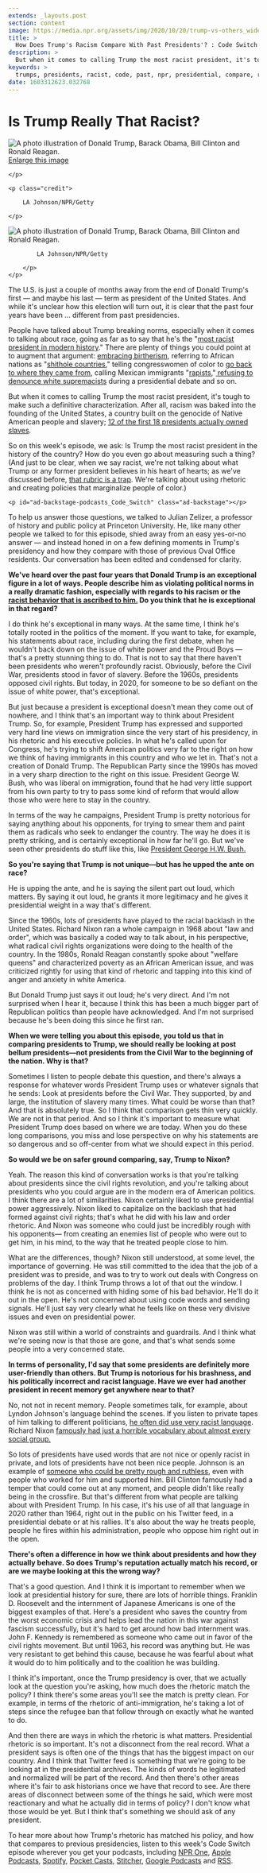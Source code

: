 ```yaml
--- 
extends: _layouts.post 
section: content 
image: https://media.npr.org/assets/img/2020/10/20/trump-vs-others_wide-af1f9fc7e2b9af4b6adbcdbb774bfc015333d92a.jpg?s=1400 
title: > 
  How Does Trump's Racism Compare With Past Presidents'? : Code Switch : NPR 
description: > 
  But when it comes to calling Trump the most racist president, it's tough to make such a definitive characterization.So on this week's episode, we ask: Is Trump the most racist president in the history of the country?At the same time, I think he's totally rooted in the politics of the moment.But just because a president is exceptional doesn't mean they come out of nowhere, and I think that's an important way to think about President Trump.And so I think it's important to measure what President Trump does based on where we are today. 
keywords: > 
  trumps, presidents, racist, code, past, npr, presidential, compare, racism, think, thats, rhetoric, president, switch, does, hes, trump, civil 
date: 1603312623.032768 
--- 
```

<div><p class="storytitle">
      <h1>Is Trump Really That Racist?</h1>
   
   
   
</p><img src="https://media.npr.org/assets/img/2020/10/20/trump-vs-others_custom-fb3e8691109ecd21f50811fe5707193d2d0f0540-s1100-c15.jpg" class="img lazyOnLoad" alt="A photo illustration of Donald Trump, Barack Obama, Bill Clinton and Ronald Reagan.">
        <a class="enlargelink" href="https://media.npr.org/assets/img/2020/10/20/trump-vs-others_custom-fb3e8691109ecd21f50811fe5707193d2d0f0540-s1200.jpg">Enlarge this image</a>
        <p class="caption-wrap">
         


    </p>

    <p class="credit">
        
        LA Johnson/NPR/Getty
        
    </p>
<img alt="A photo illustration of Donald Trump, Barack Obama, Bill Clinton and Ronald Reagan.">
    <p class="image_data">
        <p class="credit">
            
            LA Johnson/NPR/Getty
            
        </p>
    </p>
<p>The U.S. is just a couple of months away from the end of Donald Trump's first &#8212; and maybe his last &#8212; term as president of the United States. And while it's unclear how this election will turn out, it is clear that the past four years have been ... different from past presidencies. </p>   <p>People have talked about Trump breaking norms, especially when it comes to talking about race, going as far as to say that he's the "<a href="https://www.washingtonpost.com/opinions/the-most-racist-president-in-modern-history-revels-in-violence/2020/06/12/c406fee4-ac1d-11ea-a9d9-a81c1a491c52_story.html">most racist president in modern history</a>." There are plenty of things you could point at to augment that argument: <a href="https://www.theatlantic.com/ideas/archive/2020/05/birtherism-and-trump/610978/">embracing birtherism</a>, referring to African nations as "<a href="https://www.npr.org/sections/thetwo-way/2018/01/12/577599691/racist-and-shameful-how-other-countries-are-responding-to-trumps-slur">shithole countries</a>," telling congresswomen of color to <a href="https://www.politico.com/story/2019/07/14/trump-congress-go-back-where-they-came-from-1415692">go back to where they came from</a>, calling Mexican immigrants "<a href="https://www.npr.org/2015/06/29/418641198/nbc-dumps-donald-trump-over-comments-on-mexican-immigrants">rapists</a>,"<a href="https://www.npr.org/2020/09/30/918483794/from-debate-stage-trump-declines-to-denounce-white-supremacy"> refusing to denounce white supremacists</a> during a presidential debate and so on.</p>   <p>But when it comes to calling Trump the most racist president, it's tough to make such a definitive characterization. After all, racism was baked into the founding of the United States, a country built on the genocide of Native American people and slavery; <a href="https://www.whitehousehistory.org/slavery-in-the-presidents-neighborhood-faq">12 of the first 18 presidents actually owned slaves</a>. </p>   <p>So on this week's episode, we ask: Is Trump the most racist president in the history of the country? How do you even go about measuring such a thing? (And just to be clear, when we say racist, we're not talking about what Trump or any former president believes in his heart of hearts; as we've discussed before, <a href="https://www.npr.org/2019/07/17/742448398/oh-so-now-its-racist">that rubric is a trap</a>. We're talking about using rhetoric and creating policies that marginalize people of color.)</p>   
    

    <p id="ad-backstage-podcasts_Code_Switch" class="ad-backstage"></p>

   <p>To help us answer those questions, we talked to Julian Zelizer, a professor of history and public policy at Princeton University. He, like many other people we talked to for this episode, shied away from an easy yes-or-no answer &#8212; and instead honed in on a few defining moments in Trump's presidency and how they compare with those of previous Oval Office residents. Our conversation has been edited and condensed for clarity.</p>   <p class="hr"></p>   <p><strong>We've heard over the past four years that Donald Trump is an exceptional figure in a lot of ways. People describe him as violating political norms in a really dramatic fashion, especially with regards to his racism or the </strong><a href="https://apnews.com/article/7d0949974b1648a2bb592cab1f85aa16"><strong>racist behavior that is ascribed to him.</strong></a><strong> Do you think that he is exceptional in that regard?</strong></p>   <p>I do think he's exceptional in many ways. At the same time, I think he's totally rooted in the politics of the moment. If you want to take, for example, his statements about race, including during the first debate, when he wouldn't back down on the issue of white power and the Proud Boys &#8212; that's a pretty stunning thing to do. That is not to say that there haven't been presidents who weren't profoundly racist. Obviously, before the Civil War, presidents stood in favor of slavery. Before the 1960s, presidents opposed civil rights. But today, in 2020, for someone to be so defiant on the issue of white power, that's exceptional. </p>   <p>But just because a president is exceptional doesn't mean they come out of nowhere, and I think that's an important way to think about President Trump. So, for example, President Trump has expressed and supported very hard line views on immigration since the very start of his presidency, in his rhetoric and his executive policies. In what he's called upon for Congress, he's trying to shift American politics very far to the right on how we think of having immigrants in this country and who we let in. That's not a creation of Donald Trump. The Republican Party since the 1990s has moved in a very sharp direction to the right on this issue. President George W. Bush, who was liberal on immigration, found that he had very little support from his own party to try to pass some kind of reform that would allow those who were here to stay in the country. </p>   <p>In terms of the way he campaigns, President Trump is pretty notorious for saying anything about his opponents, for trying to smear them and paint them as radicals who seek to endanger the country. The way he does it is pretty striking, and is certainly exceptional in how far he'll go. But we've seen other presidents do stuff like this, like <a href="https://www.nytimes.com/2018/12/03/us/politics/bush-willie-horton.html">President George H.W. Bush.</a> </p>   <p><strong>So you're saying that Trump is not unique&#8212;but has he upped the ante on race?</strong></p>   <p>He is upping the ante, and he is saying the silent part out loud, which matters. By saying it out loud, he grants it more legitimacy and he gives it presidential weight in a way that's different. </p>   <p>Since the 1960s, lots of presidents have played to the racial backlash in the United States. Richard Nixon ran a whole campaign in 1968 about "law and order", which was basically a coded way to talk about, in his perspective, what radical civil rights organizations were doing to the health of the country. In the 1980s, Ronald Reagan constantly spoke about "welfare queens" and characterized poverty as an African American issue, and was criticized rightly for using that kind of rhetoric and tapping into this kind of anger and anxiety in white America. </p>   <p>But Donald Trump just says it out loud; he's very direct. And I'm not surprised when I hear it, because I think this has been a much bigger part of Republican politics than people have acknowledged. And I'm not surprised because he's been doing this since he first ran. </p>   <p><strong>When we were telling you about this episode, you told us that in comparing presidents to Trump, we should really be looking at post bellum presidents&#8212;not presidents from the Civil War to the beginning of the nation. Why is that? </strong></p>   <p>Sometimes I listen to people debate this question, and there's always a response for whatever words President Trump uses or whatever signals that he sends: Look at presidents before the Civil War. They supported, by and large, the institution of slavery many times. What could be worse than that? And that is absolutely true. So I think that comparison gets thin very quickly. We are not in that period. And so I think it's important to measure what President Trump does based on where we are today. When you do these long comparisons, you miss and lose perspective on why his statements are so dangerous and so off-center from what we should expect in this period.</p>   <p><strong>So would we be on safer ground comparing, say, Trump to Nixon? </strong></p>   <p>Yeah. The reason this kind of conversation works is that you're talking about presidents since the civil rights revolution, and you're talking about presidents who you could argue are in the modern era of American politics. I think there are a lot of similarities. Nixon certainly liked to use presidential power aggressively. Nixon liked to capitalize on the backlash that had formed against civil rights; that's what he did with his law and order rhetoric. And Nixon was someone who could just be incredibly rough with his opponents&#8212; from creating an enemies list of people who were out to get him, in his mind, to the way that he treated people close to him. </p>   <p>What are the differences, though? Nixon still understood, at some level, the importance of governing. He was still committed to the idea that the job of a president was to preside, and was to try to work out deals with Congress on problems of the day. I think Trump throws a lot of that out the window. I think he is not as concerned with hiding some of his bad behavior. He'll do it out in the open. He's not concerned about using code words and sending signals. He'll just say very clearly what he feels like on these very divisive issues and even on presidential power.</p>   <p>Nixon was still within a world of constraints and guardrails. And I think what we're seeing now is that those are gone, and that's what sends some people into a very concerned state.</p>   <p><strong>In terms of personality, I'd say that some presidents are definitely more user-friendly than others. But Trump is notorious for his brashness, and his politically incorrect and racist language. Have we ever had another president in recent memory get anywhere near to that?</strong></p>   <p>No, not not in recent memory. People sometimes talk, for example, about Lyndon Johnson's language behind the scenes. If you listen to private tapes of him talking to different politicians, <a href="https://www.msnbc.com/msnbc/lyndon-johnson-civil-rights-racism-msna305591">he often did use very racist language</a>. Richard Nixon <a href="https://www.thedailybeast.com/nixon-tapes-reveal-anti-semitic-racist-comments">famously had just a horrible vocabulary about almost every social group.</a></p>   <p>So lots of presidents have used words that are not nice or openly racist in private, and lots of presidents have not been nice people. Johnson is an example of <a href="https://www.politico.com/magazine/story/2017/09/27/donald-trump-anger-215648">someone who could be pretty rough and ruthless</a>, even with people who worked for him and supported him. Bill Clinton famously had a temper that could come out at any moment, and people didn't like really being in the crossfire. But that's different from what people are talking about with President Trump. In his case, it's his use of all that language in 2020 rather than 1964, right out in the public on his Twitter feed, in a presidential debate or at his rallies. It's also about the way he treats people, people he fires within his administration, people who oppose him right out in the open.</p>   <p><strong>There's often a difference in how we think about presidents and how they actually behave. So does Trump's reputation actually match his record, or are we maybe looking at this the wrong way?</strong></p>   <p>That's a good question. And I think it is important to remember when we look at presidential history for sure, there are lots of horrible things. Franklin D. Roosevelt and the internment of Japanese Americans is one of the biggest examples of that. Here's a president who saves the country from the worst economic crisis and helps lead the nation in this war against fascism successfully, but it's hard to get around how bad internment was. John F. Kennedy is remembered as someone who came out in favor of the civil rights movement. But until 1963, his record was anything but. He was very resistant to get behind this cause, because he was fearful about what it would do to him politically and to the coalition he was building.</p>   <p>I think it's important, once the Trump presidency is over, that we actually look at the question you're asking, how much does the rhetoric match the policy? I think there's some areas you'll see the match is pretty clean. For example, in terms of the rhetoric of anti-immigration, he's taking a lot of steps since the refugee ban that follow through on exactly what he wanted to do. </p>   <p>And then there are ways in which the rhetoric is what matters. Presidential rhetoric is so important. It's not a disconnect from the real record. What a president says is often one of the things that has the biggest impact on our country. And I think that Twitter feed is something that we're going to be looking at in the presidential archives. The kinds of words he legitimated and normalized will be part of the record. And then there's other areas where it's fair to ask historians once we have that record to see. Are there areas of disconnect between some of the things he said, which were most reactionary and what he actually did in terms of policy? I don't know what those would be yet. But I think that's something we should ask of any president.</p>   <p class="hr"></p>   <p>To hear more about how Trump's rhetoric has matched his policy, and how that compares to previous presidencies, listen to this week's Code Switch episode wherever you get your podcasts, including <a href="https://one.npr.org/">NPR One</a>, <a href="https://podcasts.apple.com/podcast/id1112190608?mt=2">Apple Podcasts</a>, <a href="https://open.spotify.com/show/3bExJ9JQpkwNhoHvaIIuyV">Spotify</a>, <a href="https://pca.st/nprcode">Pocket Casts</a>, <a href="https://www.stitcher.com/podcast/national-public-radio/code-switch">Stitcher</a>, <a href="https://podcasts.google.com/?feed=aHR0cHM6Ly93d3cubnByLm9yZy9yc3MvcG9kY2FzdC5waHA_aWQ9NTEwMzEy">Google Podcasts</a> and <a href="https://www.npr.org/rss/podcast.php?id=510312">RSS</a>.</p>
</div>